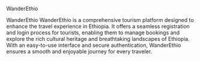 
WanderEthio


WanderEthio
WanderEthio is a comprehensive tourism platform designed to enhance the travel experience in Ethiopia. It offers a seamless registration 
and login process for tourists, enabling them to manage bookings and explore the rich cultural heritage and breathtaking landscapes of Ethiopia.
With an easy-to-use interface and secure authentication, WanderEthio ensures a smooth and enjoyable journey for every traveler.

